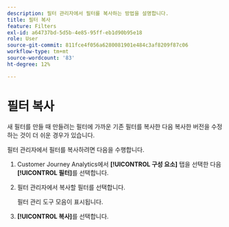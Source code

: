 ```yaml
---
description: 필터 관리자에서 필터를 복사하는 방법을 설명합니다.
title: 필터 복사
feature: Filters
exl-id: a64737bd-5d5b-4e85-95ff-eb1d90b95e18
role: User
source-git-commit: 811fce4f056a6280081901e484c3af8209f87c06
workflow-type: tm+mt
source-wordcount: '83'
ht-degree: 12%

---
```


# 필터 복사

새 필터를 만들 때 만들려는 필터에 가까운 기존 필터를 복사한 다음 복사한 버전을 수정하는 것이 더 쉬운 경우가 있습니다.

필터 관리자에서 필터를 복사하려면 다음을 수행합니다.

1. Customer Journey Analytics에서 **[!UICONTROL 구성 요소]** 탭을 선택한 다음 **[!UICONTROL 필터]**&#x200B;를 선택합니다.

1. 필터 관리자에서 복사할 필터를 선택합니다.

   필터 관리 도구 모음이 표시됩니다.

1. **[!UICONTROL 복사]**&#x200B;를 선택합니다.
